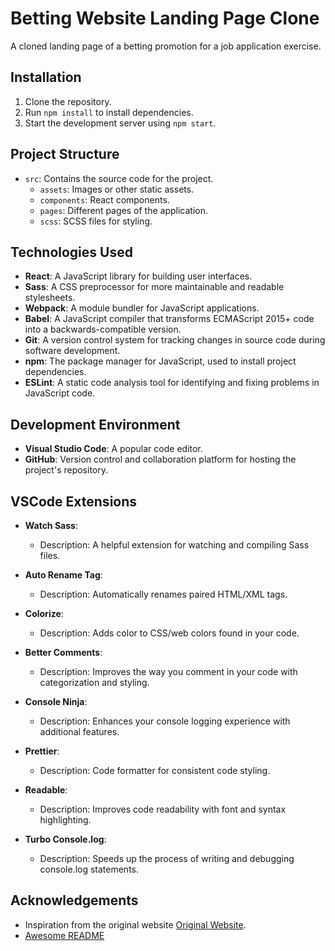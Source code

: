 # Betting Website Landing Page Clone


A cloned landing page of a betting promotion for a job application exercise.


## Installation

1. Clone the repository.
2. Run `npm install` to install dependencies.
3. Start the development server using `npm start`.
## Project Structure   


- `src`: Contains the source code for the project.
  - `assets`: Images or other static assets.
  - `components`: React components.
  - `pages`: Different pages of the application.
  - `scss`: SCSS files for styling.

## Technologies Used

- **React**: A JavaScript library for building user interfaces.
- **Sass**: A CSS preprocessor for more maintainable and readable stylesheets.
- **Webpack**: A module bundler for JavaScript applications.
- **Babel**: A JavaScript compiler that transforms ECMAScript 2015+ code into a backwards-compatible version.
- **Git**: A version control system for tracking changes in source code during software development.
- **npm**: The package manager for JavaScript, used to install project dependencies.
- **ESLint**: A static code analysis tool for identifying and fixing problems in JavaScript code.

## Development Environment

- **Visual Studio Code**: A popular code editor.
- **GitHub**: Version control and collaboration platform for hosting the project's repository.

## VSCode Extensions


- **Watch Sass**: 
  - Description: A helpful extension for watching and compiling Sass files.

- **Auto Rename Tag**: 
  - Description: Automatically renames paired HTML/XML tags.

- **Colorize**: 
  - Description: Adds color to CSS/web colors found in your code.

- **Better Comments**:
  - Description: Improves the way you comment in your code with categorization and styling.

- **Console Ninja**: 
  - Description: Enhances your console logging experience with additional features.

- **Prettier**: 
  - Description: Code formatter for consistent code styling.

- **Readable**: 
  - Description: Improves code readability with font and syntax highlighting.

- **Turbo Console.log**: 
  - Description: Speeds up the process of writing and debugging console.log statements.


## Acknowledgements

- Inspiration from the original website [Original Website](https://www.solverde.pt/casino).
 - [Awesome README](https://github.com/matiassingers/awesome-readme)
